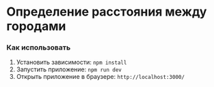 # Определение расстояния между городами

### Как использовать
1. Установить зависимости: `npm install`
2. Запустить приложение: `npm run dev`
3. Открыть приложение в браузере: `http://localhost:3000/`